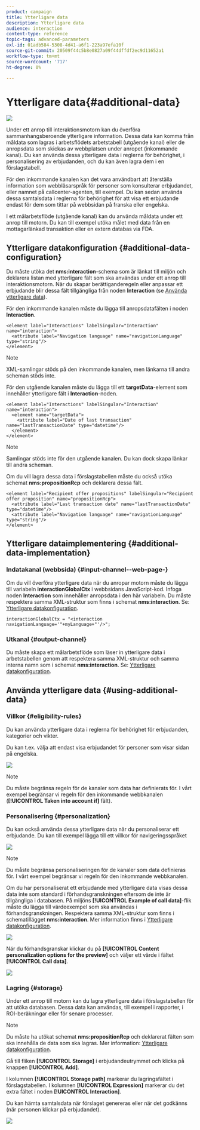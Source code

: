 ```yaml
---
product: campaign
title: Ytterligare data
description: Ytterligare data
audience: interaction
content-type: reference
topic-tags: advanced-parameters
exl-id: 01adb584-5308-4d41-a6f1-223a97efa10f
source-git-commit: 20509f44c5b8e0827a09f44dffdf2ec9d11652a1
workflow-type: tm+mt
source-wordcount: '717'
ht-degree: 0%

---
```


# Ytterligare data{#additional-data}

![](../../assets/v7-only.svg)

Under ett anrop till interaktionsmotorn kan du överföra sammanhangsberoende ytterligare information. Dessa data kan komma från måldata som lagras i arbetsflödets arbetstabell (utgående kanal) eller de anropsdata som skickas av webbplatsen under anropet (inkommande kanal). Du kan använda dessa ytterligare data i reglerna för behörighet, i personalisering av erbjudanden, och du kan även lagra dem i en förslagstabell.

För den inkommande kanalen kan det vara användbart att återställa information som webbläsarspråk för personer som konsulterar erbjudandet, eller namnet på callcenter-agenten, till exempel. Du kan sedan använda dessa samtalsdata i reglerna för behörighet för att visa ett erbjudande endast för dem som tittar på webbsidan på franska eller engelska.

I ett målarbetsflöde (utgående kanal) kan du använda måldata under ett anrop till motorn. Du kan till exempel utöka målet med data från en mottagarlänkad transaktion eller en extern databas via FDA.

## Ytterligare datakonfiguration {#additional-data-configuration}

Du måste utöka det **nms:interaction**-schema som är länkat till miljön och deklarera listan med ytterligare fält som ska användas under ett anrop till interaktionsmotorn. När du skapar berättiganderegeln eller anpassar ett erbjudande blir dessa fält tillgängliga från noden **Interaction** (se [Använda ytterligare data](#using-additional-data)).

För den inkommande kanalen måste du lägga till anropsdatafälten i noden **Interaction**.

```
<element label="Interactions" labelSingular="Interaction" name="interaction">
  <attribute label="Navigation language" name="navigationLanguage" type="string"/>
</element>
```

>[!NOTE]
>
>XML-samlingar stöds på den inkommande kanalen, men länkarna till andra scheman stöds inte.

För den utgående kanalen måste du lägga till ett **targetData**-element som innehåller ytterligare fält i **Interaction**-noden.

```
<element label="Interactions" labelSingular="Interaction" name="interaction">
  <element name="targetData">
    <attribute label="Date of last transaction" name="lastTransactionDate" type="datetime"/>
  </element>
</element>
```

>[!NOTE]
>
>Samlingar stöds inte för den utgående kanalen. Du kan dock skapa länkar till andra scheman.

Om du vill lagra dessa data i förslagstabellen måste du också utöka schemat **nms:propositionRcp** och deklarera dessa fält.

```
<element label="Recipient offer propositions" labelSingular="Recipient offer proposition" name="propositionRcp">
  <attribute label="Last transaction date" name="lastTransactionDate" type="datetime"/>
  <attribute label="Navigation language" name="navigationLanguage" type="string"/>
</element>
```

## Ytterligare dataimplementering {#additional-data-implementation}

### Indatakanal (webbsida) {#input-channel--web-page-}

Om du vill överföra ytterligare data när du anropar motorn måste du lägga till variabeln **interactionGlobalCtx** i webbsidans JavaScript-kod. Infoga noden **Interaction** som innehåller anropsdata i den här variabeln. Du måste respektera samma XML-struktur som finns i schemat **nms:interaction**. Se: [Ytterligare datakonfiguration](#additional-data-configuration).

```
interactionGlobalCtx = "<interaction navigationLanguage='"+myLanguage+"'/>";
```

### Utkanal {#output-channel}

Du måste skapa ett målarbetsflöde som läser in ytterligare data i arbetstabellen genom att respektera samma XML-struktur och samma interna namn som i schemat **nms:interaction**. Se: [Ytterligare datakonfiguration](#additional-data-configuration).

## Använda ytterligare data {#using-additional-data}

### Villkor {#eligibility-rules}

Du kan använda ytterligare data i reglerna för behörighet för erbjudanden, kategorier och vikter.

Du kan t.ex. välja att endast visa erbjudandet för personer som visar sidan på engelska.

![](assets/ita_calldata_query.png)

>[!NOTE]
>
>Du måste begränsa regeln för de kanaler som data har definierats för. I vårt exempel begränsar vi regeln för den inkommande webbkanalen (**[!UICONTROL Taken into account if]** fält).

### Personalisering {#personalization}

Du kan också använda dessa ytterligare data när du personaliserar ett erbjudande. Du kan till exempel lägga till ett villkor för navigeringsspråket

![](assets/ita_calldata_perso.png)

>[!NOTE]
>
>Du måste begränsa personaliseringen för de kanaler som data definieras för. I vårt exempel begränsar vi regeln för den inkommande webbkanalen.

Om du har personaliserat ett erbjudande med ytterligare data visas dessa data inte som standard i förhandsgranskningen eftersom de inte är tillgängliga i databasen. På miljöns **[!UICONTROL Example of call data]**-flik måste du lägga till värdeexempel som ska användas i förhandsgranskningen. Respektera samma XML-struktur som finns i schematillägget **nms:interaction**. Mer information finns i [Ytterligare datakonfiguration](#additional-data-configuration).

![](assets/ita_calldata_preview.png)

När du förhandsgranskar klickar du på **[!UICONTROL Content personalization options for the preview]** och väljer ett värde i fältet **[!UICONTROL Call data]**.

![](assets/ita_calldata_preview2.png)

### Lagring {#storage}

Under ett anrop till motorn kan du lagra ytterligare data i förslagstabellen för att utöka databasen. Dessa data kan användas, till exempel i rapporter, i ROI-beräkningar eller för senare processer.

>[!NOTE]
>
>Du måste ha utökat schemat **nms:propositionRcp** och deklarerat fälten som ska innehålla de data som ska lagras. Mer information: [Ytterligare datakonfiguration](#additional-data-configuration).

Gå till fliken **[!UICONTROL Storage]** i erbjudandeutrymmet och klicka på knappen **[!UICONTROL Add]**.

I kolumnen **[!UICONTROL Storage path]** markerar du lagringsfältet i förslagstabellen. I kolumnen **[!UICONTROL Expression]** markerar du det extra fältet i noden **[!UICONTROL Interaction]**.

Du kan hämta samtalsdata när förslaget genereras eller när det godkänns (när personen klickar på erbjudandet).

![](assets/ita_calldata_storage.png)
